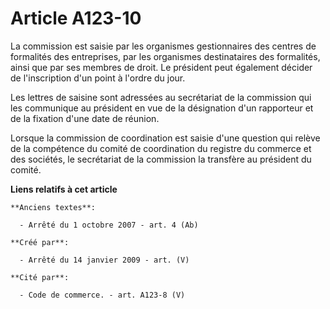 # Article A123-10

La commission est saisie par les organismes gestionnaires des centres de formalités des entreprises, par les organismes
destinataires des formalités, ainsi que par ses membres de droit. Le président peut également décider de l'inscription d'un
point à l'ordre du jour.

Les lettres de saisine sont adressées au secrétariat de la commission qui les communique au président en vue de la
désignation d'un rapporteur et de la fixation d'une date de réunion.

Lorsque la commission de coordination est saisie d'une question qui relève de la compétence du comité de coordination du
registre du commerce et des sociétés, le secrétariat de la commission la transfère au président du comité.

**Liens relatifs à cet article**

	**Anciens textes**:

	  - Arrêté du 1 octobre 2007 - art. 4 (Ab)

	**Créé par**:

	  - Arrêté du 14 janvier 2009 - art. (V)

	**Cité par**:

	  - Code de commerce. - art. A123-8 (V)
